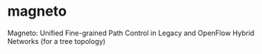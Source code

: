 # magneto
Magneto: Unified Fine-grained Path Control in Legacy and OpenFlow Hybrid Networks (for a tree topology)
